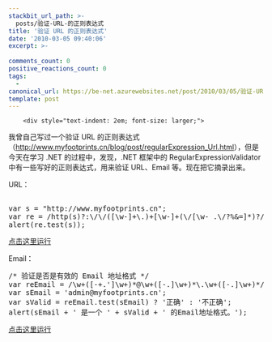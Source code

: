 ```yaml
---
stackbit_url_path: >-
  posts/验证-URL-的正则表达式
title: '验证 URL 的正则表达式'
date: '2010-03-05 09:40:06'
excerpt: >-
  
comments_count: 0
positive_reactions_count: 0
tags: 
  - 
canonical_url: https://be-net.azurewebsites.net/post/2010/03/05/验证-URL-的正则表达式
template: post
---
```


        <div style="text-indent: 2em; font-size: larger;">
<p>我曾自己写过一个验证 URL 的正则表达式（<a href="http://www.myfootprints.cn/blog/post/regularExpression_Url.html">http://www.myfootprints.cn/blog/post/regularExpression_Url.html</a>），但是今天在学习 .NET 的过程中，发现，.NET 框架中的 RegularExpressionValidator 中有一些写好的正则表达式，用来验证 URL、Email 等。现在把它摘录出来。</p>
<p>URL：</p>
<div style="text-indent: 0;">
<pre class="brush: javascript" style="text-indent: 0;"> 
var s = "http://www.myfootprints.cn";
var re = /http(s)?:\/\/([\w-]+\.)+[\w-]+(\/[\w- .\/?%&amp;=]*)?/;
alert(re.test(s));
</pre>
<p><a target="_blank" title="点击这里运行" href="http://www.myfootprints.cn/javascript/default.asp?s=var%20s%20%3D%20%22http%3A%2F%2Fwww.myfootprints.cn%22%3B%0Avar%20re%20%3D%20%2Fhttp(s)%3F%3A%5C%2F%5C%2F(%5B%5Cw-%5D%2B%5C.)%2B%5B%5Cw-%5D%2B(%5C%2F%5B%5Cw-%20.%5C%2F%3F%25%26%3D%5D*)%3F%2F%3B%0Aalert(re.test(s))%3B">点击这里运行</a></p>
</div>
<p>Email：</p>
<div style="text-indent: 0;">
<pre class="brush: javascript" style="text-indent: 0;">/* 验证是否是有效的 Email 地址格式 */
var reEmail = /\w+([-+.']\w+)*@\w+([-.]\w+)*\.\w+([-.]\w+)*/;
var sEmail = 'admin@myfootprints.cn';
var sValid = reEmail.test(sEmail) ? '正确' : '不正确';
alert(sEmail + ' 是一个 ' + sValid + ' 的Email地址格式。');
</pre>
<p><a target="_blank" title="点击这里运行" href="http://www.myfootprints.cn/javascript/default.asp?s=%2F*%20%E7%A4%BA%E4%BE%8B%20*%2F%0A%2F*%20%E9%AA%8C%E8%AF%81%E6%98%AF%E5%90%A6%E6%98%AF%E6%9C%89%E6%95%88%E7%9A%84%20Email%20%E5%9C%B0%E5%9D%80%E6%A0%BC%E5%BC%8F%20*%2F%0Avar%20reEmail%20%3D%20%2F%5Cw%2B(%5B-%2B.'%5D%5Cw%2B)*%40%5Cw%2B(%5B-.%5D%5Cw%2B)*%5C.%5Cw%2B(%5B-.%5D%5Cw%2B)*%2F%3B%0Avar%20sEmail%20%3D%20'admin%40myfootprints.cn'%3B%0Avar%20sValid%20%3D%20reEmail.test(sEmail)%20%3F%20'%E6%AD%A3%E7%A1%AE'%20%3A%20'%E4%B8%8D%E6%AD%A3%E7%A1%AE'%3B%0Aalert(sEmail%20%2B%20'%20%E6%98%AF%E4%B8%80%E4%B8%AA%20'%20%2B%20sValid%20%2B%20'%20%E7%9A%84Email%E5%9C%B0%E5%9D%80%E6%A0%BC%E5%BC%8F%E3%80%82')%3B">点击这里运行</a></p>
</div>
</div>
      